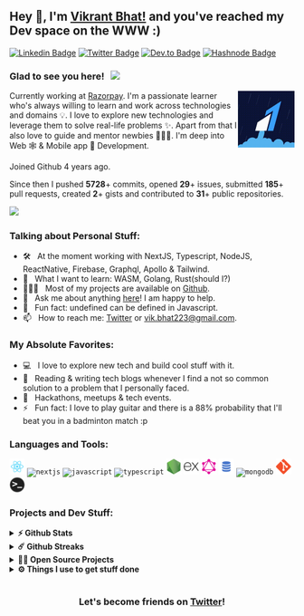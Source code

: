 ## Hey 👋, I'm [Vikrant Bhat!](https://twitter.com/vikrantbhat1022) and you've reached my Dev space on the WWW :)

<!-- [![Website Badge](https://img.shields.io/badge/Website-3b5998?style=flat-square&logo=google-chrome&logoColor=white)](https://vikrantbhat.com/) -->

[![Linkedin Badge](https://img.shields.io/badge/LinkedIn-0077B5?style=for-the-badge&logo=linkedin&logoColor=white)](https://linkedin.com/in/bhatvikrant)
[![Twitter Badge](https://img.shields.io/badge/Twitter-1DA1F2?style=for-the-badge&logo=twitter&logoColor=white)](https://twitter.com/vikrantbhat1022)
[![Dev.to Badge](https://img.shields.io/badge/dev.to-0A0A0A?style=for-the-badge&logo=dev.to&logoColor=white)](https://dev.to/bhatvikrant/)
[![Hashnode Badge](https://img.shields.io/badge/Hashnode-2962FF?style=for-the-badge&logo=hashnode&logoColor=white)](https://vikrantbhat.hashnode.dev/)

### Glad to see you here! &nbsp; ![](https://visitor-badge.glitch.me/badge?page_id=bhatvikrant.bhatvikrant&style=flat-square&color=0088cc)

<img align="right" width="100" alt="" src="assets/rzp.gif" />

Currently working at [Razorpay](https://razorpay.com/). I'm a passionate learner who's always willing to learn and work across technologies and domains 💡. I love to explore new technologies and leverage them to solve real-life problems ✨. Apart from that I also love to guide and mentor newbies 👨🏻‍💻. I'm deep into Web 🕸️ & Mobile app 📲 Development.

Joined Github 4 years ago.

Since then I pushed **5728**+ commits, opened **29**+ issues, submitted **185**+ pull requests, created **2**+ gists and contributed to **31**+ public repositories.

[![](https://gitwar.herokuapp.com/badge?username=bhatvikrant&label=Gitwar%20Profile%20Score&style=for-the-badge&color=0088cc)](https://gitwar.herokuapp.com/bhatvikrant) 

<img align="right" width="375" alt="" src="https://media.giphy.com/media/QN6NnhbgfOpoI/giphy.gif" />

### Talking about Personal Stuff:

- 🛠 &nbsp; At the moment working with NextJS, Typescript, NodeJS, ReactNative, Firebase, Graphql, Apollo & Tailwind.
- 👀 &nbsp; What I want to learn: WASM, Golang, Rust(should I?)
- 👨🏻‍💻 &nbsp; Most of my projects are available on [Github](https://github.com/bhatvikrant).
- 💬 &nbsp; Ask me about anything [here](https://github.com/bhatvikrant/bhatVikrant/issues/1)! I am happy to help.
- 👾 &nbsp; Fun fact: undefined can be defined in Javascript. <!-- > var some_var; undefined > some_var == undefined true > undefined = 'i am undefined' -->
- 📫 &nbsp; How to reach me: [Twitter](https://twitter.com/vikrantbhat1022) or vik.bhat223@gmail.com.
<!-- - 📝 &nbsp; Checkout my [Resume](https://github.com/bhatvikrant/bhatvikrant/blob/master/resume.pdf). (Haven't update it in a while, but here you go) -->
<!-- - 🚀 &nbsp; I’m currently learning Full Stack Development. -->
### My Absolute Favorites:

- 💻 &nbsp; I love to explore new tech and build cool stuff with it.
- 📰 &nbsp; Reading & writing tech blogs whenever I find a not so common solution to a problem that I personally faced.
- 🍕 &nbsp; Hackathons, meetups & tech events.
- ⚡ &nbsp; Fun fact: I love to play guitar and there is a 88% probability that I'll beat you in a badminton match :p

### Languages and Tools:

<code><img height="27" src="https://raw.githubusercontent.com/github/explore/80688e429a7d4ef2fca1e82350fe8e3517d3494d/topics/react/react.png" alt="react"></code>
<code><img height="27" src="https://user-images.githubusercontent.com/50735025/111870070-7f688780-89a8-11eb-9e33-6e7b5ddb9c7a.png" alt="nextjs"></code>
<code><img height="27" src="https://user-images.githubusercontent.com/50735025/111870008-26005880-89a8-11eb-9da3-09faf8c80f9e.png" alt="javascript"></code>
<code><img height="27" src="https://user-images.githubusercontent.com/50735025/111870097-b048bc80-89a8-11eb-9cb4-d679c3f8bce5.png" alt="typescript"></code>
<code><img height="27" src="https://raw.githubusercontent.com/github/explore/80688e429a7d4ef2fca1e82350fe8e3517d3494d/topics/nodejs/nodejs.png" alt="nodejs"></code>
<code><img height="27" src="https://raw.githubusercontent.com/devicons/devicon/master/icons/express/express-original.svg" alt="expressjs"></code>
<code><img height="27" src="https://raw.githubusercontent.com/github/explore/80688e429a7d4ef2fca1e82350fe8e3517d3494d/topics/graphql/graphql.png" alt="graphql"></code>
<code><img height="27" src="https://raw.githubusercontent.com/github/explore/80688e429a7d4ef2fca1e82350fe8e3517d3494d/topics/sql/sql.png" alt="sql"></code>
<code><img height="27" src="https://encrypted-tbn0.gstatic.com/images?q=tbn%3AANd9GcSTTzPAw-55ssm1Im594xYZ9eRQu2JylrkYLg&usqp=CAU" alt="mongodb"></code>
<code><img height="27" src="https://raw.githubusercontent.com/devicons/devicon/master/icons/git/git-original.svg" alt="git"></code>
<code><img height="27" src="https://raw.githubusercontent.com/github/explore/80688e429a7d4ef2fca1e82350fe8e3517d3494d/topics/terminal/terminal.png" alt="terminal"></code>

### Projects and Dev Stuff:

<details>	
  <summary><b>⚡ Github Stats</b></summary>

<img height="180em" src="https://github-readme-stats.vercel.app/api?username=bhatvikrant&show_icons=true&hide_border=true&&count_private=true&include_all_commits=true" />
<img height="180em" src="https://github-readme-stats.vercel.app/api/top-langs/?username=bhatvikrant&exclude_repo=KNN-Image-Classification&show_icons=true&hide_border=true&layout=compact&langs_count=8"/>
</details>

<details>	
  <summary><b>☄️ Github Streaks</b></summary>

<img height="180em" src="https://github-readme-streak-stats.herokuapp.com/?user=bhatvikrant&hide_border=true" />
</details>

<details>
  <summary><b>🧑‍🚀 Open Source Projects</b></summary>

  <br />
  <table>
    <thead align="center">
      <tr border: none;>
        <td><b>💻 Projects</b></td>
        <td><b>🌟 Stars</b></td>
        <td><b>🍴 Forks</b></td>
        <td><b>🐛 Issues</b></td>
        <td><b>🔔 Pull Requests</b></td>
        <td><b>👨‍💻 Language</b></td>
      </tr>
    </thead>
    <tbody>
      <tr>
	      <td><a href="https://github.com/bhatvikrant/world-countries-capitals"><b>🗺 World countries capitals (WCC)</b></a></td>
        <td><img alt="Stars" src="https://img.shields.io/github/stars/bhatvikrant/world-countries-capitals?style=flat-square&labelColor=343b41"/></td>
        <td><img alt="Forks" src="https://img.shields.io/github/forks/bhatvikrant/world-countries-capitals?style=flat-square&labelColor=343b41"/></td>
        <td><img alt="Issues" src="https://img.shields.io/github/issues/bhatvikrant/world-countries-capitals?style=flat-square"/></td>
        <td><img alt="Pull Requests" src="https://img.shields.io/github/issues-pr/bhatvikrant/world-countries-capitals?style=flat-square"/></td>
        <td><img alt="Language" src="https://img.shields.io/github/languages/top/bhatvikrant/world-countries-capitals?style=flat-square"/></td>
      </tr>
      <tr>
	      <td><a href="https://github.com/bhatvikrant/react-thumbnail-player"><b>🌇 React thumbnail player</b></a></td>
        <td><img alt="Stars" src="https://img.shields.io/github/stars/bhatvikrant/react-thumbnail-player?style=flat-square&labelColor=343b41"/></td>
        <td><img alt="Forks" src="https://img.shields.io/github/forks/bhatvikrant/react-thumbnail-player?style=flat-square&labelColor=343b41"/></td>
        <td><img alt="Issues" src="https://img.shields.io/github/issues/bhatvikrant/react-thumbnail-player?style=flat-square"/></td>
        <td><img alt="Pull Requests" src="https://img.shields.io/github/issues-pr/bhatvikrant/react-thumbnail-player?style=flat-square"/></td>
        <td><img alt="Language" src="https://img.shields.io/github/languages/top/bhatvikrant/react-thumbnail-player?label=javascript&style=flat-square"/></td>
      </tr>
      <tr>
	      <td><a href="https://github.com/bhatvikrant/react-native-expo-starterkit"><b>📲⚛️ React Native UI Kitten Starter Kit (Expo)</b></a></td>
        <td><img alt="Stars" src="https://img.shields.io/github/stars/bhatvikrant/react-native-expo-starterkit?style=flat-square&labelColor=343b41"/></td>
        <td><img alt="Forks" src="https://img.shields.io/github/forks/bhatvikrant/react-native-expo-starterkit?style=flat-square&labelColor=343b41"/></td>
        <td><img alt="Issues" src="https://img.shields.io/github/issues/bhatvikrant/react-native-expo-starterkit?style=flat-square"/></td>
        <td><img alt="Pull Requests" src="https://img.shields.io/github/issues-pr/bhatvikrant/react-native-expo-starterkit?style=flat-square"/></td>
        <td><img alt="Language" src="https://img.shields.io/github/languages/top/bhatvikrant/react-native-expo-starterkit?style=flat-square"/></td> 
      </tr>
      <tr>
	      <td><a href="https://github.com/bhatvikrant/nextjs-chakra-ui-ts-starter-kit"><b>☸️ NextJS + Chakra UI starter Kit (TS)</b></a></td>
        <td><img alt="Stars" src="https://img.shields.io/github/stars/bhatvikrant/nextjs-chakra-ui-ts-starter-kit?style=flat-square&labelColor=343b41"/></td>
        <td><img alt="Forks" src="https://img.shields.io/github/forks/bhatvikrant/nextjs-chakra-ui-ts-starter-kit?style=flat-square&labelColor=343b41"/></td>
        <td><img alt="Issues" src="https://img.shields.io/github/issues/bhatvikrant/nextjs-chakra-ui-ts-starter-kit?style=flat-square"/></td>
        <td><img alt="Pull Requests" src="https://img.shields.io/github/issues-pr/bhatvikrant/nextjs-chakra-ui-ts-starter-kit?style=flat-square"/></td>
        <td><img alt="Language" src="https://img.shields.io/github/languages/top/bhatvikrant/nextjs-chakra-ui-ts-starter-kit?style=flat-square"/></td> 
      </tr>
      <tr>
	      <td><a href="https://github.com/bhatvikrant/bhatvikrant"><b>🤓 bhatvikrant</b></a></td>
        <td><img alt="Stars" src="https://img.shields.io/github/stars/bhatvikrant/bhatvikrant?style=flat-square&labelColor=343b41"/></td>
        <td><img alt="Forks" src="https://img.shields.io/github/forks/bhatvikrant/bhatvikrant?style=flat-square&labelColor=343b41"/></td>
        <td><img alt="Issues" src="https://img.shields.io/github/issues/bhatvikrant/bhatvikrant?style=flat-square"/></td>
        <td><img alt="Pull Requests" src="https://img.shields.io/github/issues-pr/bhatvikrant/bhatvikrant?style=flat-square"/></td>
        <td><img alt="Language" src="https://img.shields.io/badge/markdown-100%25-blue?style=flat-square"/></td> 
      </tr>
    </tbody>
  </table>
  <br />
</details>
 
<details>	
  <br />
  <summary><b>⚙️ Things I use to get stuff done</b></summary>
  	<ul>
  	    <li><b>OS:</b> MacOS Big Sur</li>
	    <li><b>Laptop: </b> MacBook Pro (13-inch, M1, 2020)</li>
            <li><b>Mouse: </b>Logitech MX master 3</li>
	    <li><b>Keyboard: </b>Logitech K380</li>
  	    <li><b>Browser: </b> Firefox Web Browser</li>
	    <li><b>Terminal: </b> ZSH: Oh My Zsh (Power user)</li>
	    <li><b>Code Editor:</b> VSCode - The best editor out there.</li>
	    <li><b>To Stay Updated:</b> Daily.dev, Dev.to, Medium, Linkedin and Twitter.</li>
	</ul>	
</details>

#

<div align="center">

### Let's become friends on [Twitter](https://twitter.com/vikrantbhat1022)!

</div>
